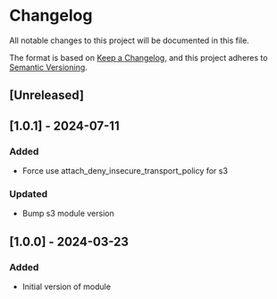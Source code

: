 # Changelog
All notable changes to this project will be documented in this file.

The format is based on [Keep a Changelog](https://keepachangelog.com/en/1.0.0/),
and this project adheres to [Semantic Versioning](https://semver.org/spec/v2.0.0.html).

## [Unreleased]

## [1.0.1] - 2024-07-11
### Added
- Force use attach_deny_insecure_transport_policy for s3
### Updated
- Bump s3 module version

## [1.0.0] - 2024-03-23
### Added
- Initial version of module
